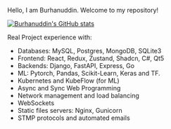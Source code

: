 Hello, I am Burhanuddin.
Welcome to my repository!

<!---
burhanuddin6/burhanuddin6 is a ✨ special ✨ repository because its `README.md` (this file) appears on your GitHub profile.
You can click the Preview link to take a look at your changes.
--->
 
[![Burhanuddin's GitHub stats](https://github-readme-stats.vercel.app/api?username=burhanuddin6)](https://github.com/anuraghazra/github-readme-stats)

Real Project experience with:
  - Databases: MySQL, Postgres, MongoDB, SQLite3
  - Frontend: React, Redux, Zustand, Shadcn, C#, Qt5
  - Backends: Django, FastAPI, Express, Go
  - ML: Pytorch, Pandas, Scikit-Learn, Keras and TF.
  - Kubernetes and KubeFlow (for ML)
  - Async and Sync Web Programming
  - Network management and load balancing
  - WebSockets
  - Static files servers: Nginx, Gunicorn
  - STMP protocols and automated emails
